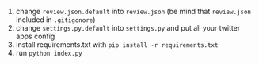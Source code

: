 1. change `review.json.default` into `review.json` (be mind that `review.json` included in `.gitigonore`)
2. change `settings.py.default` into `settings.py` and put all your twitter apps config
3. install requirements.txt with `pip install -r requirements.txt`
4. run `python index.py`
